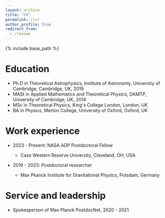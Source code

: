 ```yaml
---
layout: archive
title: "CV"
permalink: /cv/
author_profile: true
redirect_from:
  - /resume
---
```


{% include base_path %}

Education
======
* Ph.D in Theoretical Astrophysics, Institute of Astronomy, University of Cambridge, Cambridge, UK, 2019
* MASt in Applied Mathematics and Theoretical Physics, DAMTP, University of Cambridge, UK, 2014
* MSc in Theoretical Physics, King's College London, London, UK
* BA in Physics, Merton College, University of Oxford, Oxford, UK

Work experience
======
* 2023 - Present: NASA ADP Postdoctoral Fellow
  * Case Western Reserve University, Cleveland, OH, USA

* 2019 - 2023: Postdoctoral researcher
  * Max Pkanck Institute for Gravitational Physics, Potsdam, Germany
  
<!-- Skills
======
* Skill 1
* Skill 2
  * Sub-skill 2.1
  * Sub-skill 2.2
  * Sub-skill 2.3
* Skill 3 -->

<!-- Publications
======
  <ul>{% for post in site.publications reversed %}
    {% include archive-single-cv.html %}
  {% endfor %}</ul> -->
  
<!-- Talks
======
  <ul>{% for post in site.talks reversed %}
    {% include archive-single-talk-cv.html  %}
  {% endfor %}</ul> -->
  
<!-- Teaching
======
  <ul>{% for post in site.teaching reversed %}
    {% include archive-single-cv.html %}
  {% endfor %}</ul> -->
  
Service and leadership
======
* Spokesperson of Max Planck PostdocNet, 2020 - 2021
